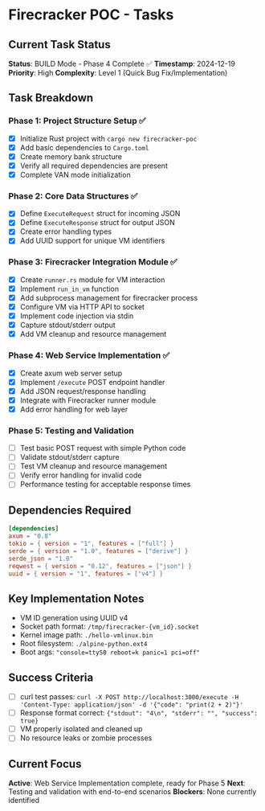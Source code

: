 # Firecracker POC - Tasks

## Current Task Status

**Status**: BUILD Mode - Phase 4 Complete ✅
**Timestamp**: 2024-12-19
**Priority**: High
**Complexity**: Level 1 (Quick Bug Fix/Implementation)

## Task Breakdown

### Phase 1: Project Structure Setup ✅

- [x] Initialize Rust project with `cargo new firecracker-poc`
- [x] Add basic dependencies to `Cargo.toml`
- [x] Create memory bank structure
- [x] Verify all required dependencies are present
- [x] Complete VAN mode initialization

### Phase 2: Core Data Structures ✅

- [x] Define `ExecuteRequest` struct for incoming JSON
- [x] Define `ExecuteResponse` struct for output JSON
- [x] Create error handling types
- [x] Add UUID support for unique VM identifiers

### Phase 3: Firecracker Integration Module ✅

- [x] Create `runner.rs` module for VM interaction
- [x] Implement `run_in_vm` function
- [x] Add subprocess management for firecracker process
- [x] Configure VM via HTTP API to socket
- [x] Implement code injection via stdin
- [x] Capture stdout/stderr output
- [x] Add VM cleanup and resource management

### Phase 4: Web Service Implementation ✅

- [x] Create axum web server setup
- [x] Implement `/execute` POST endpoint handler
- [x] Add JSON request/response handling
- [x] Integrate with Firecracker runner module
- [x] Add error handling for web layer

### Phase 5: Testing and Validation

- [ ] Test basic POST request with simple Python code
- [ ] Validate stdout/stderr capture
- [ ] Test VM cleanup and resource management
- [ ] Verify error handling for invalid code
- [ ] Performance testing for acceptable response times

## Dependencies Required

```toml
[dependencies]
axum = "0.8"
tokio = { version = "1", features = ["full"] }
serde = { version = "1.0", features = ["derive"] }
serde_json = "1.0"
reqwest = { version = "0.12", features = ["json"] }
uuid = { version = "1", features = ["v4"] }
```

## Key Implementation Notes

- VM ID generation using UUID v4
- Socket path format: `/tmp/firecracker-{vm_id}.socket`
- Kernel image path: `./hello-vmlinux.bin`
- Root filesystem: `./alpine-python.ext4`
- Boot args: `"console=ttyS0 reboot=k panic=1 pci=off"`

## Success Criteria

- [ ] curl test passes: `curl -X POST http://localhost:3000/execute -H 'Content-Type: application/json' -d '{"code": "print(2 + 2)"}'`
- [ ] Response format correct: `{"stdout": "4\n", "stderr": "", "success": true}`
- [ ] VM properly isolated and cleaned up
- [ ] No resource leaks or zombie processes

## Current Focus

**Active**: Web Service Implementation complete, ready for Phase 5
**Next**: Testing and validation with end-to-end scenarios
**Blockers**: None currently identified

